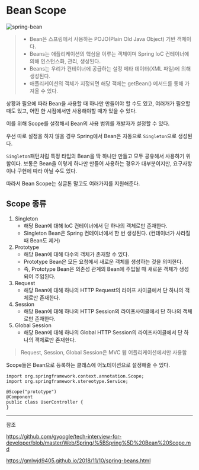 # Bean Scope

![spring-bean](https://user-images.githubusercontent.com/38287375/187075110-1219cad2-fdd0-4fdd-a6ef-2e0af45c1040.png)

> - Bean은 스프링에서 사용하는 POJO(Plain Old Java Object) 기반 객체이다.
> - Beans는 애플리케이션의 핵심을 이루는 객체이며 Spring IoC 컨테이너에 의해 인스턴스화, 관리, 생성된다.
> - Beans는 우리가 컨테이너에 공급하는 설정 메타 데이터(XML 파일)에 의해 생성된다.
> - 애플리케이션의 객체가 지정되면 해당 객체는 getBean() 메서드를 통해 가져올 수 있다.


상황과 필요에 따라 Bean을 사용할 때 하나만 만들어야 할 수도 있고, 여러개가 필요할 때도 있고, 어떤 한 시점에서만 사용해야할 때가 있을 수 있다.

이를 위해 Scope를 설정해서 Bean의 사용 범위를 개발자가 설정할 수 있다.

우선 따로 설정을 하지 않을 경우 Spring에서 Bean은 자동으로 `Singleton`으로 생성된다.

`Singleton`패턴처럼 특정 타입의 Bean을 딱 하나만 만들고 모두 공유해서 사용하기 위함이다. 보통은 Bean을 이렇게 하나만 만들어 사용하는 경우가 대부분이지만, 요구사항이나 구현에 따라 아닐 수도 있다.

따라서 Bean Scope는 싱글톤 말고도 여러가지를 지원해준다.

## Scope 종류

1. Singleton
	- 해당 Bean에 대해 IoC 컨테이너에서 단 하나의 객체로만 존재한다.
	- Singleton Bean은 Spring 컨테이너에서 한 번 생성된다. (컨테이너가 사라질 때 Bean도 제거)
2. Prototype
	- 해당 Bean에 대해 다수의 객체가 존재할 수 있다.
	- Prototype Bean은 모든 요청에서 새로운 객체를 생성하는 것을 의미한다.
	- 즉, Prototype Bean은 의존성 관계의 Bean에 주입될 때 새로운 객체가 생성되어 주입된다.
3. Request
	- 해당 Bean에 대해 하나의 HTTP Request의 라이프 사이클에서 단 하나의 객체로만 존재한다.
4. Session
    - 해당 Bean에 대해 하나의 HTTP Session의 라이프사이클에서 단 하나의 객체로만 존재한다.
5. Global Session
    - 해당 Bean에 대해 하나의 Global HTTP Session의 라이프사이클에서 단 하나의 객체로만 존재한다.

> Request, Session, Global Session은 MVC 웹 어플리케이션에서만 사용함

Scope들은 Bean으로 등록하는 클래스에 어노테이션으로 설정해줄 수 있다.

```
import org.springframework.context.annotation.Scope;
import org.springframework.stereotype.Service;
 
@Scope("prototype")
@Component
public class UserController {
}
```

---

참조

https://github.com/gyoogle/tech-interview-for-developer/blob/master/Web/Spring/%5BSpring%5D%20Bean%20Scope.md

https://gmlwjd9405.github.io/2018/11/10/spring-beans.html